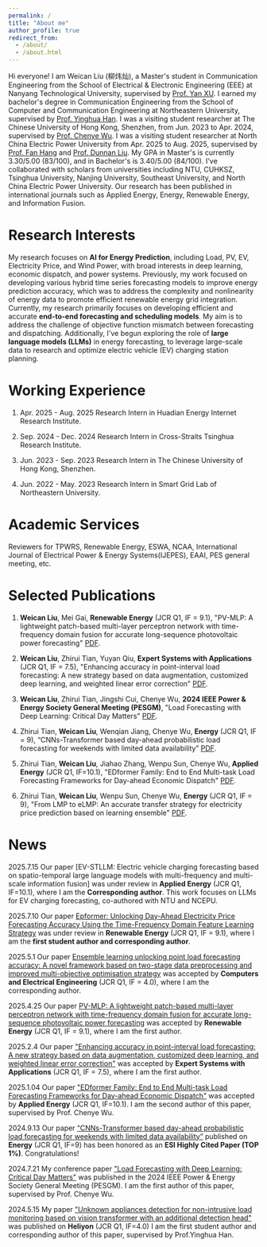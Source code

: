 ```yaml
---
permalink: /
title: "About me"
author_profile: true
redirect_from: 
  - /about/
  - /about.html
---
```


Hi everyone! I am Weican Liu (柳炜灿), a Master's student in Communication Engineering from the School of Electrical & Electronic Engineering (EEE) at Nanyang Technological University, supervised by [Prof. Yan XU](https://eexuyan.github.io/soda/index.html). I earned my bachelor's degree in Communication Engineering from the School of Computer and Communication Engineering at Northeastern University, supervised by [Prof. Yinghua Han](https://ieeexplore.ieee.org/author/37293173100). I was a visiting student researcher at The Chinese University of Hong Kong, Shenzhen, from Jun. 2023 to Apr. 2024, supervised by [Prof. Chenye Wu](https://www.wuchenye.cn/index-cn.html). I was a visiting student researcher at North China Electric Power University from Apr. 2025 to Aug. 2025, supervised by [Prof. Fan Hang](https://scholar.google.com.hk/citations?user=piQg--AAAAAJ&hl=zh-CN&oi=ao) and [Prof. Dunnan Liu](https://ieeexplore.ieee.org/author/37085703632). My GPA in Master's is currently 3.30/5.00 (83/100), and in Bachelor's is 3.40/5.00 (84/100). I've collaborated with scholars from universities including NTU, CUHKSZ, Tsinghua University, Nanjing University, Southeast University, and North China Electric Power University. Our research has been published in international journals such as Applied Energy, Energy, Renewable Energy, and Information Fusion.

**Research Interests**
======
My research focuses on **AI for Energy Prediction**, including Load, PV, EV, Electricity Price, and Wind Power, with broad interests in deep learning, economic dispatch, and power systems. Previously, my work focused on developing various hybrid time series forecasting models to improve energy prediction accuracy, which was to address the complexity and nonlinearity of energy data to promote efficient renewable energy grid integration. Currently, my research primarily focuses on developing efficient and accurate **end-to-end forecasting and scheduling models**. My aim is to address the challenge of objective function mismatch between forecasting and dispatching. Additionally, I've begun exploring the role of **large language models (LLMs)** in energy forecasting, to leverage large-scale data to research and optimize electric vehicle (EV) charging station planning.

**Working Experience**
======
1. Apr. 2025 - Aug. 2025 Research Intern in Huadian Energy Internet Research Institute.

2. Sep. 2024 - Dec. 2024 Research Intern in Cross-Straits Tsinghua Research Institute.

3. Jun. 2023 - Sep. 2023 Research Intern in The Chinese University of Hong Kong, Shenzhen.

4. Jun. 2022 - May. 2023 Research Intern in Smart Grid Lab of Northeastern University.

**Academic Services**
======
Reviewers for TPWRS, Renewable Energy, ESWA, NCAA, International Journal of Electrical Power & Energy Systems(IJEPES), EAAI, PES general meeting, etc.

**Selected Publications**
======

1. **Weican Liu**, Mei Gai, **Renewable Energy** (JCR Q1, IF = 9.1), "PV-MLP: A lightweight patch-based multi-layer perceptron network with time-frequency domain fusion for accurate long-sequence photovoltaic power forecasting" [PDF](https://www.sciencedirect.com/science/article/pii/S0960148125009395).

2. **Weican Liu**, Zhirui Tian, Yuyan Qiu, **Expert Systems with Applications** (JCR Q1, IF = 7.5), "Enhancing accuracy in point-interval load forecasting: A new strategy based on data augmentation, customized deep learning, and weighted linear error correction" [PDF](https://www.sciencedirect.com/science/article/pii/S0957417425003082?via%3Dihub).

3. **Weican Liu**, Zhirui Tian, Jingshi Cui, Chenye Wu, **2024 IEEE Power & Energy Society General Meeting (PESGM)**, "Load Forecasting with Deep Learning: Critical Day Matters" [PDF](https://ieeexplore.ieee.org/abstract/document/10688616).

4. Zhirui Tian, **Weican Liu**, Wenqian Jiang, Chenye Wu,  **Energy** (JCR Q1, IF = 9), “CNNs-Transformer based day-ahead probabilistic load forecasting for weekends with limited data availability” [PDF](https://www.sciencedirect.com/science/article/pii/S0360544224004389).

5. Zhirui Tian, **Weican Liu**, Jiahao Zhang, Wenpu Sun, Chenye Wu, **Applied Energy** (JCR Q1, IF=10.1), "EDformer Family: End to End Multi-task Load Forecasting Frameworks for Day-ahead Economic Dispatch" [PDF](https://www.sciencedirect.com/science/article/pii/S0306261925000492?via%3Dihub).

6. Zhirui Tian, **Weican Liu**, Wenpu Sun, Chenye Wu, **Energy** (JCR Q1, IF = 9), "From LMP to eLMP: An accurate transfer strategy for electricity price prediction based on learning ensemble" [PDF](https://www.sciencedirect.com/science/article/pii/S0360544225015683).




News
======
2025.7.15 Our paper [EV-STLLM: Electric vehicle charging forecasting based on spatio-temporal large language models with multi-frequency and multi-scale information fusion] was under review in **Applied Energy** (JCR Q1, IF=10.1), where I am the **Corresponding author**. This work focuses on LLMs for EV charging forecasting, co-authored with NTU and NCEPU.

2025.7.10 Our paper [Epformer: Unlocking Day-Ahead Electricity Price Forecasting Accuracy Using the Time-Frequency Domain Feature Learning Strategy](https://papers.ssrn.com/sol3/papers.cfm?abstract_id=5274998) was under review in **Renewable Energy** (JCR Q1, IF = 9.1), where I am the **first student author and corresponding author**.

2025.5.1 Our paper [Ensemble learning unlocking point load forecasting accuracy: A novel framework based on two-stage data preprocessing and improved multi-objective optimisation strategy](https://www.sciencedirect.com/science/article/pii/S0045790625002253) was accepted by **Computers and Electrical Engineering** (JCR Q1, IF = 4.0), where I am the corresponding author.

2025.4.25 Our paper [PV-MLP: A lightweight patch-based multi-layer perceptron network with time-frequency domain fusion for accurate long-sequence photovoltaic power forecasting](https://www.sciencedirect.com/science/article/pii/S0957417425003082?via%3Dihub) was accepted by **Renewable Energy** (JCR Q1, IF = 9.1), where I am the first author. 

2025.2.4 Our paper ["Enhancing accuracy in point-interval load forecasting: A new strategy based on data augmentation, customized deep learning, and weighted linear error correction"](https://www.sciencedirect.com/science/article/pii/S0957417425003082?via%3Dihub) was accepted by **Expert Systems with Applications** (JCR Q1, IF = 7.5), where I am the first author. 

2025.1.04  Our paper ["EDformer Family: End to End Multi-task Load Forecasting Frameworks for Day-ahead Economic Dispatch"](https://www.sciencedirect.com/science/article/pii/S0306261925000492?via%3Dihub) was accepted by **Applied Energy** (JCR Q1, IF=10.1). I am the second author of this paper, supervised by Prof. Chenye Wu.

2024.9.13 Our paper [“CNNs-Transformer based day-ahead probabilistic load forecasting for weekends with limited data availability”](https://www.sciencedirect.com/science/article/pii/S0360544224004389) published on **Energy** (JCR Q1, IF=9) has been honored as an **ESI Highly Cited Paper (TOP 1%)**. Congratulations!

2024.7.21 My conference paper ["Load Forecasting with Deep Learning: Critical Day Matters"](https://ieeexplore.ieee.org/abstract/document/10688616) was published in the 2024 IEEE Power & Energy Society General Meeting (PESGM). I am the first author of this paper, supervised by Prof. Chenye Wu.

2024.5.15 My paper ["Unknown appliances detection for non-intrusive load monitoring based on vision transformer with an additional detection head"](https://www.cell.com/heliyon/fulltext/S2405-8440(24)06697-0) was published on **Heliyon** (JCR Q1, IF=4.0) I am the first student author and corresponding author of this paper, supervised by Prof.Yinghua Han.




